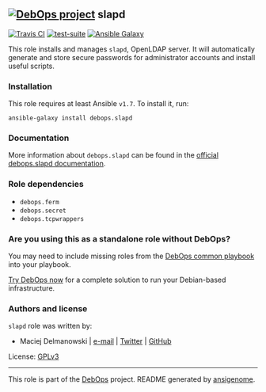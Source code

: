 ## [![DebOps project](http://debops.org/images/debops-small.png)](http://debops.org) slapd

[![Travis CI](http://img.shields.io/travis/debops/ansible-slapd.svg?style=flat)](http://travis-ci.org/debops/ansible-slapd) [![test-suite](http://img.shields.io/badge/test--suite-ansible--slapd-blue.svg?style=flat)](https://github.com/debops/test-suite/tree/master/ansible-slapd/)  [![Ansible Galaxy](http://img.shields.io/badge/galaxy-debops.slapd-660198.svg?style=flat)](https://galaxy.ansible.com/list#/roles/2243)


This role installs and manages `slapd`, OpenLDAP server. It will
automatically generate and store secure passwords for administrator
accounts and install useful scripts.

### Installation

This role requires at least Ansible `v1.7`. To install it, run:

    ansible-galaxy install debops.slapd

### Documentation

More information about `debops.slapd` can be found in the
[official debops.slapd documentation](http://docs.debops.org/en/latest/ansible/roles/debops.slapd.html).


### Role dependencies

- `debops.ferm`
- `debops.secret`
- `debops.tcpwrappers`

### Are you using this as a standalone role without DebOps?

You may need to include missing roles from the [DebOps common
playbook](https://github.com/debops/debops-playbooks/blob/master/playbooks/common.yml)
into your playbook.

[Try DebOps now](https://github.com/debops/debops) for a complete solution to run your Debian-based infrastructure.





### Authors and license

`slapd` role was written by:
- Maciej Delmanowski | [e-mail](mailto:drybjed@gmail.com) | [Twitter](https://twitter.com/drybjed) | [GitHub](https://github.com/drybjed)

License: [GPLv3](https://tldrlegal.com/license/gnu-general-public-license-v3-%28gpl-3%29)

***

This role is part of the [DebOps](http://debops.org/) project. README generated by [ansigenome](https://github.com/nickjj/ansigenome/).

